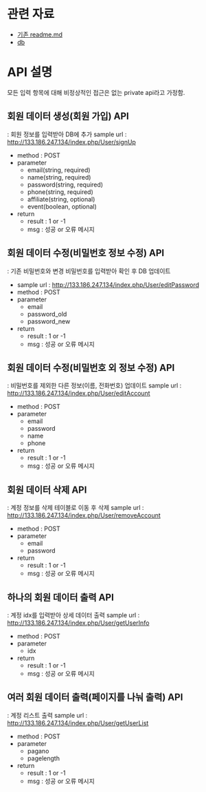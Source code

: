 # 관련 자료
* [기존 readme.md](/readme.old.md)
* [db](/ddl.sql)

# API 설명

모든 입력 항목에 대해 비정상적인 접근은 없는 private api라고 가정함.

## 회원 데이터 생성(회원 가입) API
: 회원 정보를 입력받아 DB에 추가
sample url : http://133.186.247.134/index.php/User/signUp
* method : POST
* parameter 
	* email(string, required)
	* name(string, required)
	* password(string, required)
	* phone(string, required)
	* affiliate(string, optional)
	* event(boolean, optional)
* return
	* result : 1 or -1
	* msg : 성공 or 오류 메시지

## 회원 데이터 수정(비밀번호 정보 수정) API
: 기존 비밀번호와 변경 비밀번호를 입력받아 확인 후 DB 업데이트

* sample url : http://133.186.247.134/index.php/User/editPassword
* method : POST
* parameter 
	* email
	* password_old
	* password_new
*  return
	* result : 1 or -1
	* msg : 성공 or 오류 메시지

## 회원 데이터 수정(비밀번호 외 정보 수정) API
: 비밀번호를 제외한 다른 정보(이름, 전화번호) 업데이트
 sample url : http://133.186.247.134/index.php/User/editAccount
* method : POST
* parameter 
	* email
	* password
	* name
	* phone
*  return
	* result : 1 or -1
	* msg : 성공 or 오류 메시지

## 회원 데이터 삭제 API
: 계정 정보를 삭제 테이블로 이동 후 삭제
 sample url : http://133.186.247.134/index.php/User/removeAccount
* method : POST
* parameter 
	* email
	* password
*  return
	* result : 1 or -1
	* msg : 성공 or 오류 메시지

## 하나의 회원 데이터 출력 API
: 계정 idx를 입력받아 상세 데이터 출력
 sample url : http://133.186.247.134/index.php/User/getUserInfo
* method : POST
* parameter 
	* idx
*  return
	* result : 1 or -1
	* msg : 성공 or 오류 메시지

## 여러 회원 데이터 출력(페이지를 나눠 출력) API
: 계정 리스트 출력
 sample url : http://133.186.247.134/index.php/User/getUserList
* method : POST
* parameter 
	* pagano
	* pagelength
*  return
	* result : 1 or -1
	* msg : 성공 or 오류 메시지
